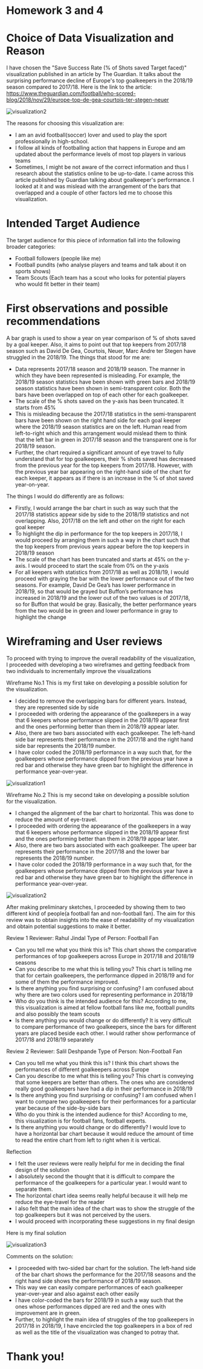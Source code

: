 # Homework 3 and 4

# Choice of Data Visualization and Reason
I have chosen the "Save Success Rate (% of Shots saved Target faced)" visualization published in an article by The Guardian.
It talks about the surprising performance decline of Europe's top goalkeepers in the 2018/19 season compared to 2017/18. 
Here is the link to the article: https://www.theguardian.com/football/who-scored-blog/2018/nov/29/europe-top-de-gea-courtois-ter-stegen-neuer

![visualization2](https://raw.githubusercontent.com/mkgada/TellingStoriesWithData/master/HW4_4.PNG)

The reasons for choosing this visualization are:
- I am an avid football(soccer) lover and used to play the sport professionally in high-school.
- I follow all kinds of footballing action that happens in Europe and am updated about the performance levels of most top players in various teams
- Sometimes, I might be not aware of the correct information and thus I research about the statistics online to be up-to-date. I came across this article published by Guardian talking about goalkeeper's performance. I looked at it and was mislead with the arrangement of the bars that overlapped and a couple of other factors led me to choose this visualization.

# Intended Target Audience
The target audience for this piece of information fall into the following broader categories:
- Football followers (people like me)
- Football pundits (who analyse players and teams and talk about it on sports shows)
- Team Scouts (Each team has a scout who looks for potential players who would fit better in their team)

# First observations and possible recommendations
A bar graph is used to show a year on year comparison of % of shots saved by a goal keeper. Also, it aims to point out that top keepers from 2017/18 season such as David De Gea, Courtois, Neuer, Marc Andre ter Stegen have struggled in the 2018/19.
The things that stood for me are:
-	Data represents 2017/18 season and 2018/19 season. The manner in which they have been represented is misleading. For example, the 2018/19 season statistics have been shown with green bars and 2018/19 season statistics have been shown in semi-transparent color. Both the bars have been overlapped on top of each other for each goalkeeper.
-	The scale of the % shots saved on the y-axis has been truncated. It starts from 45%
-	This is misleading because the 2017/18 statistics in the semi-transparent bars have been shown on the right hand side for each goal keeper where the 2018/19 season statistics are on the left. Human read from left-to-right which and this arrangement would mislead them to think that the left bar in green in 2017/18 season and the transparent one is for 2018/19 season.
-	Further, the chart required a significant amount of eye travel to fully understand that for top goalkeepers, their % shots saved has decreased from the previous year for the top keepers from 2017/18. However, with the previous year bar appearing on the right-hand side of the chart for each keeper, it appears as if there is an increase in the % of shot saved year-on-year.


The things I would do differently are as follows:
-	Firstly, I would arrange the bar chart in such as way such that the 2017/18 statistics appear side by side to the 2018/19 statistics and not overlapping. Also, 2017/18 on the left and other on the right for each goal keeper
-	To highlight the dip in performance for the top keepers in 2017/18, I would proceed by arranging them in such a way in the chart such that the top keepers from previous years appear before the top keepers in 2018/19 season
-	The scale of the chart has been truncated and starts at 45% on the y-axis. I would proceed to start the scale from 0% on the y-axis
-	For all keepers with statistics from 2017/18 as well as 2018/19, I would proceed with graying the bar with the lower performance out of the two seasons. For example, David De Gea’s has lower performance in 2018/19, so that would be grayed but Buffon’s performance has increased in 2018/19 and the lower out of the two values is of 2017/18, so for Buffon that would be gray. Basically, the better performance years from the two would be in green and lower performance in gray to highlight the change

# Wireframing and User reviews
To proceed with trying to improve the overall readability of the visualization, I proceeded with developing a two wireframes and getting feedback from two individuals to incrementally improve the visualizations

Wireframe No.1 
This is my first take on developing a possible solution for the visualization.
- I decided to remove the overlapping bars for different years. Instead, they are represented side by side
- I proceeded with ordering the appearance of the goalkeepers in a way that 6 keepers whose performance slipped in the 2018/19 appear first and the ones performing better than them in 2018/19 appear later.
- Also, there are two bars associated with each goalkeeper. The left-hand side bar represents their performance in the 2017/18 and the right hand side bar represents the 2018/19 number.
- I have color coded the 2018/19 performance in a way such that, for the goalkeepers whose performance dipped from the previous year have a red bar and otherwise they have green bar to highlight the difference in performance year-over-year.

![visualization1](https://raw.githubusercontent.com/mkgada/TellingStoriesWithData/master/HW4_11.jpg)


Wireframe No.2 
This is my second take on developing a possible solution for the visualization.
- I changed the alignment of the bar chart to horizontal. This was done to reduce the amount of eye-travel.
- I proceeded with ordering the appearance of the goalkeepers in a way that 6 keepers whose performance slipped in the 2018/19 appear first and the ones performing better than them in 2018/19 appear later.
- Also, there are two bars associated with each goalkeeper. The upeer bar represents their performance in the 2017/18 and the lower bar represents the 2018/19 number.
- I have color coded the 2018/19 performance in a way such that, for the goalkeepers whose performance dipped from the previous year have a red bar and otherwise they have green bar to highlight the difference in performance year-over-year.

![visualization2](https://raw.githubusercontent.com/mkgada/TellingStoriesWithData/master/HW4_22.jpg)


After making preliminary sketches, I proceeded by showing them to two different kind of people(a football fan and non-football fan). The aim for this review was to obtain insights into the ease of readability of my visualization and obtain potential suggestions to make it better.

Review 1
Reviewer: Rahul Jindal 
Type of Person: Football Fan
- Can you tell me what you think this is?
This chart shows the comparative performances of top goalkeepers across Europe in 2017/18 and 2018/19 seasons
- Can you describe to me what this is telling you?
This chart is telling me that for certain goalkeepers, the performance dipped in 2018/19 and for some of them the performance improved.
- Is there anything you find surprising or confusing?
I am confused about why there are two colors used for representing performance in 2018/19 
- Who do you think is the intended audience for this?
According to me, this visualization is aimed at fellow football fans like me, football pundits and also possibly the team scouts
- Is there anything you would change or do differently?
It is very difficult to compare performance of two goalkeepers, since the bars for different years are placed beside each other. I would rather show performance of 2017/18 and 2018/19 separately

Review 2
Reviewer: Salil Deshpande
Type of Person: Non-Football Fan
- Can you tell me what you think this is?
I think this chart shows the performances of different goalkeepers across Europe
- Can you describe to me what this is telling you?
This chart is conveying that some keepers are better than others. The ones who are considered really good goalkeepers have had a dip in their performance in 2018/19
- Is there anything you find surprising or confusing?
I am confused when I want to compare two goalkeepers for their performances for a particular year because of the side-by-side bars
- Who do you think is the intended audience for this?
According to me, this visualization is for football fans, football experts.
- Is there anything you would change or do differently?
I would love to have a horizontal bar chart because it would reduce the amount of time to read the entire chart from left to right when it is vertical. 

Reflection
- I felt the user reviews were really helpful for me in deciding the final design of the solution
- I absolutely second the thought that it is difficult to compare the performance of the goalkeepers for a particular year. I would want to separate them.
- The horizontal chart idea seems really helpful because it will help me reduce the eye-travel for the reader
- I also felt that the main idea of the chart was to show the struggle of the top goalkeepers but it was not perceived by the users.
- I would proceed with incorporating these suggestions in my final design

Here is my final solution

![visualization3](https://raw.githubusercontent.com/mkgada/TellingStoriesWithData/master/HW4_33.jpg)

Comments on the solution:
- I proceeded with two-sided bar chart for the solution. The left-hand side of the bar chart shows the performance for the 2017/18 seasons and the right hand side shows the performance of 2018/19 season.
- This way we can easily compare performances of each goalkeeper year-over-year and also against each other easily
- I have color-coded the bars for 2018/19 in such a way such that the ones whose performances dipped are red and the ones with improvement are in green.
- Further, to highlight the main idea of struggles of the top goalkeepers in 2017/18 in 2018/19, I have encircled the top goalkeepers in a box of red as well as the title of the visualization was changed to potray that.


# Thank you! 




